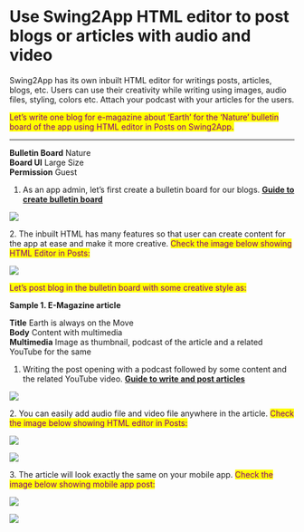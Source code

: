 # Use Swing2App HTML editor to post blogs or articles with audio and video

Swing2App has its own inbuilt HTML editor for writings posts, articles, blogs, etc. Users can use their creativity while writing using images, audio files, styling, colors etc. Attach your podcast with your articles for the users.

<mark style="color:purple;">Let’s write one blog for e-magazine about ‘Earth’ for the ‘Nature’ bulletin board of the app using HTML editor in Posts on Swing2App.</mark>

***

**Bulletin Board**  Nature\
**Board UI** Large Size\
**Permission** Guest



1. As an app admin, let’s first create a bulletin board for our blogs. [**Guide to create bulletin board**](../appmanage/board/create-bulletinboard.md)

![](https://support.swing2app.com/wp-content/uploads/2020/08/Mag.png)

2\. The inbuilt HTML has many features so that user can create content for the app at ease and make it more creative. <mark style="color:purple;">Check the image below showing HTML Editor in Posts:</mark>&#x20;

![](https://support.swing2app.com/wp-content/uploads/2020/08/Mag-2.png)

<mark style="color:purple;">Let’s post blog in the bulletin board with some creative style as:</mark>



**Sample 1. E-Magazine article**

**Title**  Earth is always on the Move\
**Body** Content with multimedia\
**Multimedia**  Image as thumbnail, podcast of the article and a related YouTube for the same



1. Writing the post opening with a podcast followed by some content and the related YouTube video. [**Guide to write and post articles**](../appmanage/board/post-write.md)

![](https://support.swing2app.com/wp-content/uploads/2020/08/Mag-3-%E2%80%93-1.png)

2\. You can easily add audio file and video file anywhere in the article. <mark style="color:purple;">Check the image below showing HTML editor in Posts:</mark>

![](https://support.swing2app.com/wp-content/uploads/2020/08/Mag-3.png)

![](https://support.swing2app.com/wp-content/uploads/2020/08/Mag-3-%E2%80%93-2.png)

3\. The article will look exactly the same on your mobile app. <mark style="color:purple;">Check the image below showing mobile app post:</mark>&#x20;

![](https://support.swing2app.com/wp-content/uploads/2020/08/Ecom-%E2%80%93-12.png)

![](https://support.swing2app.com/wp-content/uploads/2020/08/Blog-1.png)
